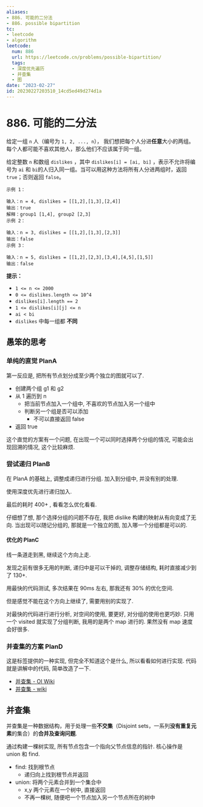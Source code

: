 ```yaml
---
aliases:
- 886. 可能的二分法
- 886. possible bipartition
tc:
- leetcode
- algorithm
leetcode:
  num: 886
  url: https://leetcode.cn/problems/possible-bipartition/
  tags:
  - 深度优先遍历
  - 并查集
  - 图
date: "2023-02-27"
id: 20230227203510_14cd5ed49d274d1a
---
```


# 886. 可能的二分法

给定一组 `n` 人（编号为 `1, 2, ..., n`）， 我们想把每个人分进**任意**大小的两组。每个人都可能不喜欢其他人，那么他们不应该属于同一组。

给定整数 `n` 和数组 `dislikes` ，其中 `dislikes[i] = [ai, bi]` ，表示不允许将编号为 `ai` 和  `bi`的人归入同一组。当可以用这种方法将所有人分进两组时，返回 `true`；否则返回 `false`。

```
示例 1：

输入：n = 4, dislikes = [[1,2],[1,3],[2,4]]
输出：true
解释：group1 [1,4], group2 [2,3]
示例 2：

输入：n = 3, dislikes = [[1,2],[1,3],[2,3]]
输出：false
示例 3：

输入：n = 5, dislikes = [[1,2],[2,3],[3,4],[4,5],[1,5]]
输出：false
```

**提示：**

* `1 <= n <= 2000`
* `0 <= dislikes.length <= 10^4`
* `dislikes[i].length == 2`
* `1 <= dislikes[i][j] <= n`
* `ai < bi`
* `dislikes` 中每一组都 **不同**

## 愚笨的思考

### 单纯的直觉 PlanA

第一反应是, 把所有节点划分成至少两个独立的图就可以了.

* 创建两个组 g1 和 g2
* 从 1 遍历到 n
    * 把当前节点加入一个组中, 不喜欢的节点加入另一个组中
    * 判断另一个组是否可以添加
        * 不可以直接返回 false
* 返回 true

这个直觉的方案有一个问题, 在出现一个可以同时选择两个分组的情况, 可能会出现回溯的情况, 这个比较麻烦.

### 尝试递归 PlanB

在 PlanA 的基础上, 调整成递归进行分组. 加入到分组中, 并没有别的处理.

使用深度优先进行递归加入.

最后的耗时 400+ , 看看怎么优化看看.

仔细想了想, 那个选择分组的问题不存在, 我把 dislike 构建的映射从有向变成了无向.
当出现可以随记分组的, 那就是一个独立的图, 加入哪一个分组都是可以的.

#### 优化的 PlanC

线一条道走到黑, 继续这个方向上走.

发现之前有很多无用的判断, 递归中是可以干掉的, 调整存储结构, 耗时直接减少到了 130+.

用最快的代码测试, 多次结果在 90ms 左右, 那我还有 30% 的优化空间.

但是感觉不能在这个方向上继续了, 需要用别的实现了.

对最快的代码进行进行分析, 对空间的使用, 要更好, 对分组的使用也更巧妙.
只用一个 visited 就实现了分组判断, 我用的是两个 map 进行的. 果然没有 map 速度会好很多.

### 并查集的方案 PlanD

这是标签提供的一种实现, 但完全不知道这个是什么, 所以看看如何进行实现.
代码就是讲解中的代码, 简单改造了一下.

* [并查集 - OI Wiki](https://oi-wiki.org/ds/dsu/)
* [并查集 - wiki](https://zh.wikipedia.org/wiki/%E5%B9%B6%E6%9F%A5%E9%9B%86)

## 并查集

并查集是一种数据结构，用于处理一些**不交集**（Disjoint sets，一系列**没有重复元素**的集合）的**合并及查询问题**.

通过构建一棵树实现, 所有节点包含一个指向父节点信息的指针.
核心操作是 union 和 find.
* find: 找到根节点
    * 递归向上找到根节点并返回
* union: 将两个元素合并到一个集合中
    * x,y 两个元素在一个树中, 直接返回
    * 不再一棵树, 随便吧一个节点加入另一个节点所在的树中
